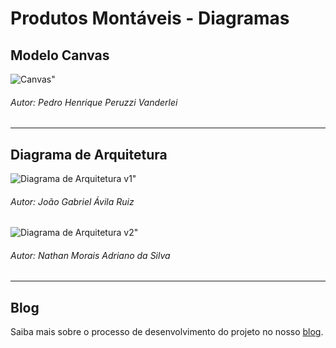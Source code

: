 # Produtos Montáveis - Diagramas

## Modelo Canvas

![Canvas]("./assets/modelo-canvas.png)"

###### Autor: Pedro Henrique Peruzzi Vanderlei

---

## Diagrama de Arquitetura

![Diagrama de Arquitetura v1]("./assets/arquitetura-de-solucao.png)"

###### Autor: João Gabriel Ávila Ruiz

![Diagrama de Arquitetura v2]("./assets/arquitetura-cliente-servidor.png)"

###### Autor: Nathan Morais Adriano da Silva

---

## Blog

Saiba mais sobre o processo de desenvolvimento do projeto no nosso [blog](https://produtosmontaveis.blogspot.com/).

